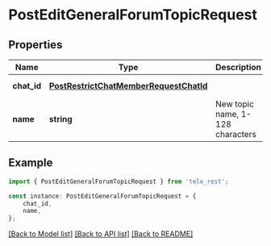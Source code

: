 # PostEditGeneralForumTopicRequest


## Properties

Name | Type | Description | Notes
------------ | ------------- | ------------- | -------------
**chat_id** | [**PostRestrictChatMemberRequestChatId**](PostRestrictChatMemberRequestChatId.md) |  | [default to undefined]
**name** | **string** | New topic name, 1-128 characters | [default to undefined]

## Example

```typescript
import { PostEditGeneralForumTopicRequest } from 'tele_rest';

const instance: PostEditGeneralForumTopicRequest = {
    chat_id,
    name,
};
```

[[Back to Model list]](../README.md#documentation-for-models) [[Back to API list]](../README.md#documentation-for-api-endpoints) [[Back to README]](../README.md)

